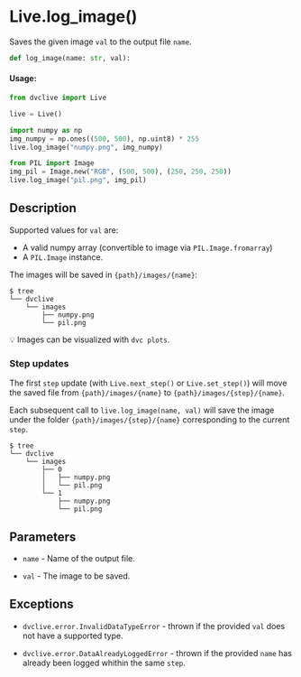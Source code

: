 # Live.log_image()

Saves the given image `val` to the output file `name`.

```py
def log_image(name: str, val):
```

#### Usage:

```py
from dvclive import Live

live = Live()

import numpy as np
img_numpy = np.ones((500, 500), np.uint8) * 255
live.log_image("numpy.png", img_numpy)

from PIL import Image
img_pil = Image.new("RGB", (500, 500), (250, 250, 250))
live.log_image("pil.png", img_pil)
```

## Description

Supported values for `val` are:

- A valid numpy array (convertible to image via `PIL.Image.fromarray`)
- A `PIL.Image` instance.

The images will be saved in `{path}/images/{name}`:

```dvc
$ tree
└── dvclive
    └── images
        ├── numpy.png
        └── pil.png
```

💡 Images can be visualized with `dvc plots`.

### Step updates

The first `step` update (with `Live.next_step()` or `Live.set_step()`) will move
the saved file from `{path}/images/{name}` to `{path}/images/{step}/{name}`.

Each subsequent call to `live.log_image(name, val)` will save the image under
the folder `{path}/images/{step}/{name}` corresponding to the current `step`.

```dvc
$ tree
└── dvclive
    └── images
        ├── 0
        │   ├── numpy.png
        │   └── pil.png
        └── 1
            ├── numpy.png
            └── pil.png
```

## Parameters

- `name` - Name of the output file.

- `val` - The image to be saved.

## Exceptions

- `dvclive.error.InvalidDataTypeError` - thrown if the provided `val` does not
  have a supported type.

- `dvclive.error.DataAlreadyLoggedError` - thrown if the provided `name` has
  already been logged whithin the same `step`.
